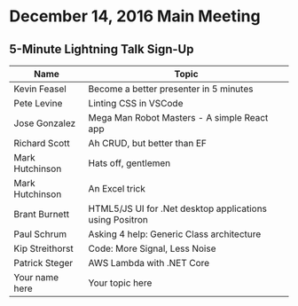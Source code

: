 # December 14, 2016 Main Meeting
## 5-Minute Lightning Talk Sign-Up

Name | Topic
--- | --- 
Kevin Feasel | Become a better presenter in 5 minutes
Pete Levine | Linting CSS in VSCode
Jose Gonzalez | Mega Man Robot Masters - A simple React app
Richard Scott | Ah CRUD, but better than EF
Mark Hutchinson | Hats off, gentlemen
Mark Hutchinson | An Excel trick
Brant Burnett | HTML5/JS UI for .Net desktop applications using Positron
Paul Schrum | Asking 4 help: Generic Class architecture
Kip Streithorst | Code: More Signal, Less Noise
Patrick Steger | AWS Lambda with .NET Core
Your name here | Your topic here
